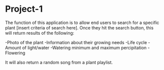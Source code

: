 # Project-1

The function of this application is to allow end users to search for a specific plant [insert criteria of search here]. Once they hit the search button, this will return results of the following:

-Photo of the plant
-Information about their growing needs
-Life cycle
-Amount of light/water
-Watering minimum and maximum percipitation
-Flowering

It will also return a random song from a plant playlist.
